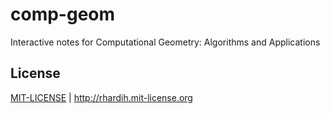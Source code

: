 # comp-geom
Interactive notes for Computational Geometry: Algorithms and Applications

## License

[MIT-LICENSE](https://github.com/rhardih/comp-geom/blob/master/MIT-LICENSE) | http://rhardih.mit-license.org
